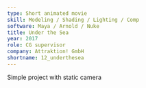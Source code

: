 ```yaml
---
type: Short animated movie
skill: Modeling / Shading / Lighting / Comp
software: Maya / Arnold / Nuke
title: Under the Sea
year: 2017
role: CG supervisor
company: Attraktion! GmbH
shortname: 12_underthesea
---
```


Simple project with static camera